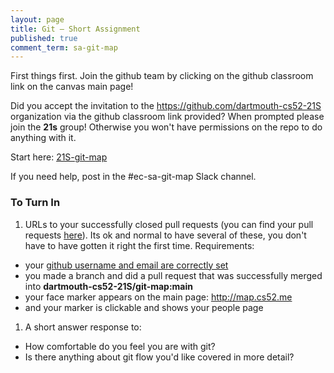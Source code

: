 ```yaml
---
layout: page
title: Git — Short Assignment
published: true
comment_term: sa-git-map
---
```


First things first. Join the github team by clicking on the github classroom link on the canvas main page!

Did you accept the invitation to the https://github.com/dartmouth-cs52-21S organization via the github classroom link provided?  When prompted please join the **21s** group! Otherwise you won't have permissions on the repo to do anything with it. 

Start here:
[21S-git-map](https://github.com/dartmouth-cs52-21S/git-map)

If you need help, post in the #ec-sa-git-map Slack channel. 

### To Turn In

1. URLs to your successfully closed pull requests (you can find your pull requests [here](https://github.com/dartmouth-cs52-21S/git-map/pulls?q=is%3Apr+is%3Aclosed)). Its ok and normal to have several of these, you don't have to have gotten it right the first time. Requirements:
  * your [github username and email are correctly set](https://help.github.com/en/articles/why-are-my-commits-linked-to-the-wrong-user)
  * you made a branch and did a pull request that was successfully merged into **dartmouth-cs52-21S/git-map:main**
  * your face marker appears on the main page:  http://map.cs52.me
  * and your marker is clickable and shows your people page
1. A short answer response to:
  * How comfortable do you feel you are with git?
  * Is there anything about git flow you'd like covered in more detail?

